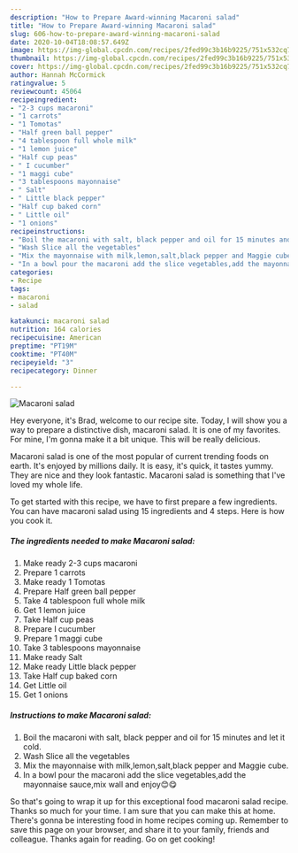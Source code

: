 ```yaml
---
description: "How to Prepare Award-winning Macaroni salad"
title: "How to Prepare Award-winning Macaroni salad"
slug: 606-how-to-prepare-award-winning-macaroni-salad
date: 2020-10-04T18:08:57.649Z
image: https://img-global.cpcdn.com/recipes/2fed99c3b16b9225/751x532cq70/macaroni-salad-recipe-main-photo.jpg
thumbnail: https://img-global.cpcdn.com/recipes/2fed99c3b16b9225/751x532cq70/macaroni-salad-recipe-main-photo.jpg
cover: https://img-global.cpcdn.com/recipes/2fed99c3b16b9225/751x532cq70/macaroni-salad-recipe-main-photo.jpg
author: Hannah McCormick
ratingvalue: 5
reviewcount: 45064
recipeingredient:
- "2-3 cups macaroni"
- "1 carrots"
- "1 Tomotas"
- "Half green ball pepper"
- "4 tablespoon full whole milk"
- "1 lemon juice"
- "Half cup peas"
- " I cucumber"
- "1 maggi cube"
- "3 tablespoons mayonnaise"
- " Salt"
- " Little black pepper"
- "Half cup baked corn"
- " Little oil"
- "1 onions"
recipeinstructions:
- "Boil the macaroni with salt, black pepper and oil for 15 minutes and let it cold."
- "Wash Slice all the vegetables"
- "Mix the mayonnaise with milk,lemon,salt,black pepper and Maggie cube."
- "In a bowl pour the macaroni add the slice vegetables,add the mayonnaise sauce,mix wall and enjoy😊😋"
categories:
- Recipe
tags:
- macaroni
- salad

katakunci: macaroni salad 
nutrition: 164 calories
recipecuisine: American
preptime: "PT19M"
cooktime: "PT40M"
recipeyield: "3"
recipecategory: Dinner

---
```



![Macaroni salad](https://img-global.cpcdn.com/recipes/2fed99c3b16b9225/751x532cq70/macaroni-salad-recipe-main-photo.jpg)

Hey everyone, it's Brad, welcome to our recipe site. Today, I will show you a way to prepare a distinctive dish, macaroni salad. It is one of my favorites. For mine, I'm gonna make it a bit unique. This will be really delicious.

Macaroni salad is one of the most popular of current trending foods on earth. It's enjoyed by millions daily. It is easy, it's quick, it tastes yummy. They are nice and they look fantastic. Macaroni salad is something that I've loved my whole life.




To get started with this recipe, we have to first prepare a few ingredients. You can have macaroni salad using 15 ingredients and 4 steps. Here is how you cook it.

<!--inarticleads1-->

##### The ingredients needed to make Macaroni salad:

1. Make ready 2-3 cups macaroni
1. Prepare 1 carrots
1. Make ready 1 Tomotas
1. Prepare Half green ball pepper
1. Take 4 tablespoon full whole milk
1. Get 1 lemon juice
1. Take Half cup peas
1. Prepare  I cucumber
1. Prepare 1 maggi cube
1. Take 3 tablespoons mayonnaise
1. Make ready  Salt
1. Make ready  Little black pepper
1. Take Half cup baked corn
1. Get  Little oil
1. Get 1 onions




<!--inarticleads2-->

##### Instructions to make Macaroni salad:

1. Boil the macaroni with salt, black pepper and oil for 15 minutes and let it cold.
1. Wash Slice all the vegetables
1. Mix the mayonnaise with milk,lemon,salt,black pepper and Maggie cube.
1. In a bowl pour the macaroni add the slice vegetables,add the mayonnaise sauce,mix wall and enjoy😊😋




So that's going to wrap it up for this exceptional food macaroni salad recipe. Thanks so much for your time. I am sure that you can make this at home. There's gonna be interesting food in home recipes coming up. Remember to save this page on your browser, and share it to your family, friends and colleague. Thanks again for reading. Go on get cooking!
